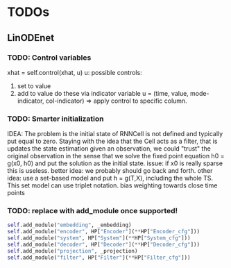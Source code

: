 # TODOs

## LinODEnet

### TODO: Control variables

xhat = self.control(xhat, u)
u: possible controls:

1.  set to value
2.  add to value
    do these via indicator variable
    u = (time, value, mode-indicator, col-indicator)
    => apply control to specific column.

### TODO: Smarter initialization

IDEA: The problem is the initial state of RNNCell is not defined and typically put equal
to zero. Staying with the idea that the Cell acts as a filter, that is updates the state
estimation given an observation, we could "trust" the original observation in the sense
that we solve the fixed point equation h0 = g(x0, h0) and put the solution as the initial
state.
issue: if x0 is really sparse this is useless.
better idea: we probably should go back and forth.
other idea: use a set-based model and put h = g(T,X), including the whole TS.
This set model can use triplet notation.
bias weighting towards close time points

### TODO: replace with add_module once supported!

```python
self.add_module("embedding", _embedding)
self.add_module("encoder", HP["Encoder"](**HP["Encoder_cfg"]))
self.add_module("system", HP["System"](**HP["System_cfg"]))
self.add_module("decoder", HP["Decoder"](**HP["Decoder_cfg"]))
self.add_module("projection", _projection)
self.add_module("filter", HP["Filter"](**HP["Filter_cfg"]))
```
